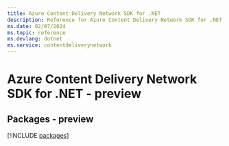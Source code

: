 ```yaml
---
title: Azure Content Delivery Network SDK for .NET
description: Reference for Azure Content Delivery Network SDK for .NET
ms.date: 02/07/2024
ms.topic: reference
ms.devlang: dotnet
ms.service: contentdeliverynetwork
---
```

# Azure Content Delivery Network SDK for .NET - preview
## Packages - preview
[!INCLUDE [packages](content-delivery-network-index.md)]